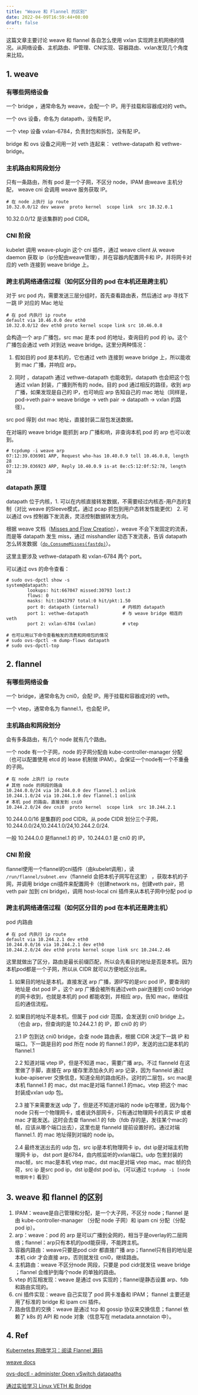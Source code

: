 ```yaml
---
title: "Weave 和 Flannel 的区别"
date: 2022-04-09T16:59:44+08:00
draft: false
---
```



这篇文章主要讨论 weave 和 flannel 各自怎么使用 vxlan 实现跨主机网络的情况。从网络设备、主机路由、IP管理、CNI实现、容器路由、vxlan发现几个角度来比较。


## 1. weave

### 有哪些网络设备

一个 bridge ，通常命名为 weave，会配一个 IP。用于挂载和容器成对的 veth。

一个 ovs 设备，命名为 datapath，没有配 IP。

一个 vtep 设备 vxlan-6784，负责封包和拆包，没有配 IP。

bridge 和 ovs 设备之间用一对 veth 连起来： vethwe-datapath 和  vethwe-bridge。

### 主机路由和网段划分

只有一条路由，所有 pod 是一个子网，不区分 node，IPAM 由weave 主机分配， weave cni 会调用 weave 服务获取 IP。

```
# 在 node 上执行 ip route 
10.32.0.0/12 dev weave  proto kernel  scope link  src 10.32.0.1
```

10.32.0.0/12 是该集群的 pod CIDR。

### CNI 阶段

kubelet 调用 weave-plugin 这个 cni 插件，通过 weave client 从 weave daemon 获取 ip（ip分配由weave管理），并在容器内配置网卡和 IP，并将网卡对应的 veth 连接到 weave bridge 上。

### 跨主机网络通信过程（如何区分目的 pod 在本机还是跨主机）

对于 src pod 内，需要发送三层分组时，首先查看路由表，然后通过 arp 寻找下一跳 IP 对应的 Mac 地址

```
# 在 pod 内执行 ip route
default via 10.46.0.0 dev eth0
10.32.0.0/12 dev eth0 proto kernel scope link src 10.46.0.8
```

会构造一个 arp 广播包，src mac 是本 pod 的地址，查询目的 pod 的 ip。这个广播包会通过 veth 对到达 weave bridge。这里分两种情况：

1. 假如目的 pod 是本机的，它也通过 veth 连接到 weave bridge 上，所以能收到 mac 广播，并响应 arp。

2. 同时 ，datapath 通过 vethwe-datapath 也能收到，datapath 也会把这个包通过 vxlan 封装，广播到所有的 node。目的 pod 通过相反的路径，收到 arp 广播，如果发现是自己的 IP，也可响应 arp 告知自己的 mac 地址（同样是，pod->veth pair-> weave bridge -> veth pair -> datapath -> vxlan 的路径）。 


src pod 得到 dst mac 地址，直接封装二层包发送数据。

在对端的 weave bridge 能抓到 arp 广播和响，非查询本机 pod 的 arp 也可以收到。 

```
# tcpdump -i weave arp
07:12:39.036901 ARP, Request who-has 10.40.0.9 tell 10.46.0.8, length 28
07:12:39.036923 ARP, Reply 10.40.0.9 is-at 8e:c5:12:0f:52:78, length 28
```

### datapath 原理

datapath 位于内核，1. 可以在内核直接转发数据，不需要经过内核态-用户态的复制（对比 weave 的Sleeve模式，通过 pcap 抓包到用户态转发性能更优） 2. 可以通过 ovs 控制器下发流表，灵活控制数据转发方向。

根据 weave 文档（[Misses and Flow Creation](https://github.com/weaveworks/weave/blob/master/docs/fastdp.md#misses-and-flow-creation)），weave 不会下发固定的流表，而是等 datapath 发生 miss，通过 misshandler 动态下发流表，告诉 datapath 怎么转发数据（[`dp.ConsumeMisses(fastdp)`](https://github.com/weaveworks/weave/blob/e3712152d2a0fe3bc998964c948e45bdf8ff6144/router/fastdp.go#L144)）。

这里主要涉及 vethwe-datapath 和 vxlan-6784 两个 port。

可以通过 ovs 的命令查看：

```
# sudo ovs-dpctl show -s
system@datapath:
        lookups: hit:667047 missed:30793 lost:3
        flows: 0
        masks: hit:1043797 total:0 hit/pkt:1.50
        port 0: datapath (internal)         # 内核的 datapath
        port 1: vethwe-datapath             # 与 weave bridge 相连的 veth
        port 2: vxlan-6784 (vxlan)          # vtep

# 也可以用以下命令查看触发的流表和网络包的情况
# sudo ovs-dpctl -m dump-flows datapath
# sudo ovs-dpctl-top 
```


## 2. flannel

### 有哪些网络设备

一个 bridge，通常命名为 cni0，会配 IP。用于挂载和容器成对的 veth。

一个 vtep，通常命名为 flannel.1，也会配 IP。



### 主机路由和网段划分

会有多条路由，有几个 node 就有几个路由。

一个 node 有一个子网，node 的子网分配由 kube-controller-manager 分配（也可以配置使用 etcd 的 lease 机制做 IPAM）。会保证一个node有一个不重叠的子网。

```
# 在 node 上执行 ip route
# 其他 node 的网段的路由
10.244.0.0/24 via 10.244.0.0 dev flannel.1 onlink
10.244.1.0/24 via 10.244.1.0 dev flannel.1 onlink
# 本机 pod 的路由，直接发到 cni0
10.244.2.0/24 dev cni0  proto kernel  scope link  src 10.244.2.1
```

10.244.0.0/16 是集群的 pod CIDR。从 pode CIDR 划分三个子网，10.244.0.0/24,10.244.1.0/24,10.244.2.0/24.

一般 10.244.0.0 是flannel.1 的 IP，10.244.0.1 是 cni0 的 IP。


### CNI 阶段

flannel使用一个flannel的cni插件（由kubelet调用），读 `/run/flannel/subnet.env`（flanneld 会把本机子网写在这里） ，获取本机的子网，并调用 bridge cni插件来配置网卡（创建network ns，创建veth pair，把veth pair 加到 cni bridge)，调用 host-local cni 插件来从本机子网中分配 pod ip

### 跨主机网络通信过程（如何区分目的 pod 在本机还是跨主机）

pod 内路由

```
# 在 pod 内执行 ip route
default via 10.244.2.1 dev eth0
10.244.0.0/16 via 10.244.2.1 dev eth0
10.244.2.0/24 dev eth0 proto kernel scope link src 10.244.2.46
```

这里就做出了区分，路由是最长前缀匹配，所以会先看目的地址是否是本机。因为本机pod都是一个子网，所以从 CIDR 就可以方便地区分出来。

1. 如果目的地址是本机，直接发送 arp 广播，源IP写的是src pod IP，要查询的地址是 dst pod IP 。这个 arp 广播会被所有通过veth pair连接到 cni0
 bridge 的网卡收到，也就是本机的 pod 都能收到，并相应 arp，告知 mac，继续往后的通信流程。
2. 如果目的地址不是本机，但属于 pod cidr 范围，会发送到 cni0 bridge 上。（也会 arp，但查询的是 10.244.2.1 的 IP，即 cni0 的 IP）

    2.1 IP 包到达 cni0 bridge，会查 node 路由表，根据 CIDR 决定下一跳 IP 和端口。下一跳是目的 pod 所在 node 的 flannel.1 的IP，发送的出口是本机的 flannel.1

    2.2 知道对端 vtep IP，但是不知道 mac，需要广播 arp。不过 flanneld 在这里做了手脚，直接在 arp 缓存里添加永久的 arp 记录，因为 flanneld 通过 kube-apiserver 交换信息，知道全局的路由拓扑。这时的二层包，src mac是本机 flannel.1 的 mac，dst mac是对端 flannel.1 的mac。vtep 把这个 mac封装成vxlan udp 包。

    2.3 接下来需要发送 udp 了，但是还不知道对端的 node ip在哪里，因为每个 node 只有一个物理网卡，或者说外部网卡，只有通过物理网卡的真实 IP 或者 mac 才能发送。这时会去查 flannel.1 的 fdb（fdb 存的是，发往某个mac的帧，应该从哪个端口出去），这里也是 flanneld 提前设置好的。通过对端 flannel.1. 的 mac 地址得到对端的 node ip。

    2.4 最终发送出去的 udp 包，src ip是本机物理网卡 ip，dst ip是对端主机物理网卡 ip， dst port 是6784，由内核监听的vxlan端口。udp 包里封装的 mac帧，src mac是本机 vtep mac，dst mac是对端 vtep mac。mac 帧的负荷，src ip 是src pod ip，dst ip是dst pod ip。（可以通过 `tcpdump -i [node物理网卡]` 看到）


## 3. weave 和 flannel 的区别

1. IPAM：weave是自己管理和分配，是一个大子网，不区分 node；flannel 是由 kube-controller-manager （分配 node 子网）和 ipam cni 分配（分配 pod ip）。
2. arp：weave：pod 的 arp 是可以广播到全网的，相当于是overlay的二层网络；flannel：arp只有本机的pod能获得，不能跨主机。
3. 容器内路由：weave只要是pod cidr 都直接广播 arp；flannel只有目的地址是本机 cidr 才会直接 arp，否则就发往 cni0，继续路由。
4. 主机路由：weave 不区分node 网段，只要是 pod cidr就发往 weave bridge ；flannel 会维护到每个node 的单独的路由。
5. vtep 的互相发现：weave 是通过 ovs 实现的；flannel是静态设置 arp、fdb和路由实现的。
6. cni 插件实现：weave 自己实现了 pod 网卡准备和 IPAM； flannel 主要还是用了标准的 bridge 和 ipam cni 插件。
7. 路由信息的交换：weave 是通过 tcp 和 gossip 协议来交换信息；flannel 依赖了 k8s 的 API 和 node 对象（信息写在 metadata.annotaion 中）。

## 4. Ref

[Kubernetes 网络学习：阅读 Flannel 源码](https://gobomb.github.io/post/learning-k8s-networking-reading-flannel-source/)


[weave docs](https://github.com/weaveworks/weave/blob/master/docs)


[ovs-dpctl - administer Open vSwitch datapaths](http://manpages.ubuntu.com/manpages/bionic/man8/ovs-dpctl.8.html)


[通过实验学习 Linux VETH 和 Bridge](https://gobomb.github.io/post/learning-linux-veth-and-bridge/)